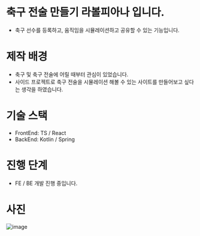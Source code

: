 # 축구 전술 만들기 라볼피아나 입니다.
- 축구 선수를 등록하고, 움직임을 시뮬레이션하고 공유할 수 있는 기능입니다.

# 제작 배경
- 축구 및 축구 전술에 어릴 때부터 관심이 있었습니다.
- 사이드 프로젝트로 축구 전술을 시뮬레이션 해볼 수 있는 사이트를 만들어보고 싶다는 생각을 하였습니다.

# 기술 스택
- FrontEnd: TS / React
- BackEnd: Kotlin / Spring

# 진행 단계
- FE / BE 개발 진행 중입니다.

# 사진

![image](https://github.com/user-attachments/assets/c16d9fee-f7b5-4e32-9e5e-746c58d9c3e0)

